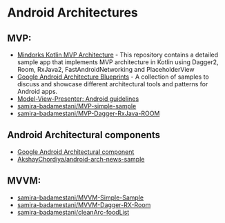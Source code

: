 # Android Architectures 

## MVP:
- [Mindorks Kotlin MVP Architecture](https://github.com/MindorksOpenSource/android-kotlin-mvp-architecture) - This repository contains a detailed sample app that implements MVP architecture in Kotlin using Dagger2, Room, RxJava2, FastAndroidNetworking and PlaceholderView
- [Google Android Architecture Blueprints](https://github.com/googlesamples/android-architecture) - A collection of samples to discuss and showcase different architectural tools and patterns for Android apps.
- [Model-View-Presenter: Android guidelines](https://medium.com/@cervonefrancesco/model-view-presenter-android-guidelines-94970b430ddf)
- [samira-badamestani/MVP-simple-sample](https://github.com/samira-badamestani/MVP-simple-sample)
- [samira-badamestani/MVP-Dagger-RxJava-ROOM](https://github.com/samira-badamestani/MVP-Dagger-RxJava-ROOM)

## Android Architectural components
- [Google Android Architectural component](https://github.com/googlesamples/android-architecture-components)
- [AkshayChordiya/android-arch-news-sample](https://github.com/AkshayChordiya/android-arch-news-sample)

## MVVM:
- [samira-badamestani/MVVM-Simple-Sample](https://github.com/samira-badamestani/MVVM-Simple-Sample) 
- [samira-badamestani/MVVM-Dagger-RX-Room](https://github.com/samira-badamestani/MVVM-Dagger-RX-Room)
- [samira-badamestani/cleanArc-foodList](https://github.com/samira-badamestani/cleanArc-foodList)